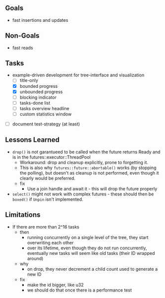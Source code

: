 ## Goals

* fast insertions and updates

## Non-Goals
* fast reads

## Tasks

* example-driven development for tree-interface and visualization
  * [ ] title-only
  * [x] bounded progress
  * [x] unbounded progress
  * [ ] blocking indicator
  * [ ] tasks-done list
  * [ ] tasks overview headline
  * [ ] custom statistics window
* [ ] document test-strategy (at least)

## Lessons Learned

* `drop()` is not garantueed to be called when the future returns Ready and is in the futures::executor::ThreadPool
  * Workaround: drop and cleanup explicitly, prone to forgetting it.
  * This is also why `futures::future::abortable()` works (by stopping the polling), but doesn't as cleanup is not performed,
    even though it clearly would be preferred.
  * fix
    * Use a join handle and await it - this will drop the future properly
* `select()` might not work with complex futures - these should then be `boxed()` if `Unpin` isn't implemented.

## Limitations

* If there are more than 2^16 tasks
  * then
    * running concurrently on a single level of the tree, they start overwriting each other
    * over its lifetime, even though they do not run concurrently, eventually new tasks will seem like old tasks (their ID wrapped around)
  * why
    * on drop, they never decrement a child count used to generate a new ID
  * fix
    * make the id bigger, like u32
    * we should do that once there is a performance test
